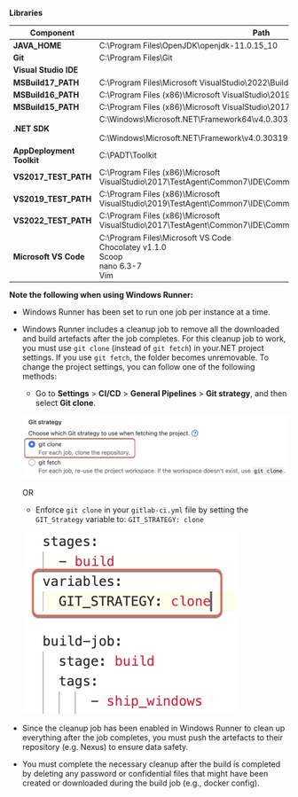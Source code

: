 **Libraries**

|Component|Path|
|---|---|
**JAVA_HOME**|  C:\Program Files\OpenJDK\openjdk-11.0.15_10
**Git**|  C:\Program Files\Git
**Visual Studio IDE**|
**MSBuild17_PATH**| C:\Program Files\Microsoft VisualStudio\2022\BuildTools\MSBuild\Current\Bin
**MSBuild16_PATH**| C:\Program Files (x86)\Microsoft VisualStudio\2019\BuildTools\MSBuild\Current\bin 
**MSBuild15_PATH**| C:\Program Files (x86)\Microsoft VisualStudio\2017\BuildTools\MSBuild\Current\bin 
**.NET SDK**|C:\Windows\Microsoft.NET\Framework64\v4.0.30319 - v4 (64 bit)<br><br>C:\Windows\Microsoft.NET\Framework\v4.0.30319 -v4(32 bit)
**AppDeployment Toolkit**|C:\PADT\Toolkit
**VS2017_TEST_PATH**|C:\Program Files (x86)\Microsoft VisualStudio\2017\TestAgent\Common7\IDE\CommonExtensions\Microsoft\TestWindow
**VS2019_TEST_PATH**|C:\Program Files (x86)\Microsoft VisualStudio\2019\TestAgent\Common7\IDE\CommonExtensions\Microsoft\TestWindow
**VS2022_TEST_PATH**|C:\Program Files (x86)\Microsoft VisualStudio\2017\TestAgent\Common7\IDE\CommonExtensions\Microsoft\TestWindow
**Microsoft VS Code**|C:\Program Files\Microsoft VS Code<br>Chocolatey v1.1.0<br>Scoop<br>nano 6.3-7<br>Vim

**Note the following when using Windows Runner:**

- Windows Runner has been set to run one job per instance at a time. 
- Windows Runner includes a cleanup job to remove all the downloaded and build artefacts after the job completes. For this cleanup job to work, you must use `git clone` (instead of `git fetch`) in your.NET project settings. If you use `git fetch`, the folder becomes unremovable.
    To change the project settings, you can follow one of the following methods:
    - Go to **Settings** > **CI/CD** > **General Pipelines** > **Git strategy**, and then select **Git clone**.

    ![Git Strategy Properties](./images/git-strategy-properties.png)

    OR  
    - Enforce `git clone` in your `gitlab-ci.yml` file by setting the `GIT_Strategy` variable to: `GIT_STRATEGY: clone`

    ![Git Strategy Command Line](./images/git-strategy-cmd.png ':size=40%')

-  Since the cleanup job has been enabled in Windows Runner to clean up everything after the job completes, you must push the artefacts to their repository (e.g. Nexus) to ensure data safety.
- You must complete the necessary cleanup after the build is completed by deleting any password or confidential files that might have been created or downloaded during the build job (e.g., docker config).
